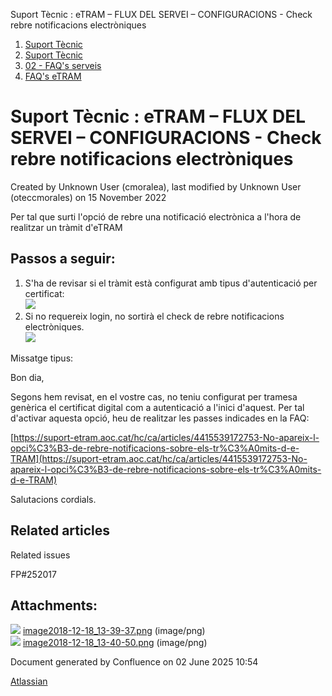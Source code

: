 Suport Tècnic : eTRAM – FLUX DEL SERVEI – CONFIGURACIONS - Check rebre notificacions electròniques  

1.  [Suport Tècnic](index.md)
2.  [Suport Tècnic](13893782.md)
3.  [02 - FAQ's serveis](26313393.md)
4.  [FAQ's eTRAM](28705567.md)

Suport Tècnic : eTRAM – FLUX DEL SERVEI – CONFIGURACIONS - Check rebre notificacions electròniques
==================================================================================================

Created by Unknown User (cmoralea), last modified by Unknown User (oteccmorales) on 15 November 2022

Per tal que surti l'opció de rebre una notificació electrònica a l'hora de realitzar un tràmit d'eTRAM

Passos a seguir:
----------------

1.  S'ha de revisar si el tràmit està configurat amb tipus d'autenticació per certificat:  
    ![](attachments/26313229/26315392.png)
2.  Si no requereix login, no sortirà el check de rebre notificacions electròniques.  
    ![](attachments/26313229/26315391.png)

  

Missatge tipus:

Bon dia,

Segons hem revisat, en el vostre cas, no teniu configurat per tramesa genèrica el certificat digital com a autenticació a l'inici d'aquest. Per tal d'activar aquesta opció, heu de realitzar les passes indicades en la FAQ:

[https://suport-etram.aoc.cat/hc/ca/articles/4415539172753-No-apareix-l-opci%C3%B3-de-rebre-notificacions-sobre-els-tr%C3%A0mits-d-e-TRAM](https://suport-etram.aoc.cat/hc/ca/articles/4415539172753-No-apareix-l-opci%C3%B3-de-rebre-notificacions-sobre-els-tr%C3%A0mits-d-e-TRAM)

Salutacions cordials.

Related articles
----------------

  

Related issues

FP#252017

Attachments:
------------

![](images/icons/bullet_blue.gif) [image2018-12-18\_13-39-37.png](attachments/26313229/26315392.png) (image/png)  
![](images/icons/bullet_blue.gif) [image2018-12-18\_13-40-50.png](attachments/26313229/26315391.png) (image/png)  

Document generated by Confluence on 02 June 2025 10:54

[Atlassian](http://www.atlassian.com/)
